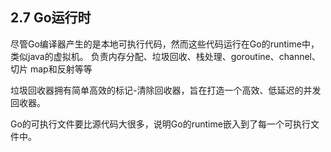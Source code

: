 ## 2.7 Go运行时 

尽管Go编译器产生的是本地可执行代码，然而这些代码运行在Go的runtime中，类似java的虚拟机。
负责内存分配、垃圾回收、栈处理、goroutine、channel、切片 map和反射等等

垃圾回收器拥有简单高效的标记-清除回收器，旨在打造一个高效、低延迟的并发回收器。


Go的可执行文件要比源代码大很多，说明Go的runtime嵌入到了每一个可执行文件中。


